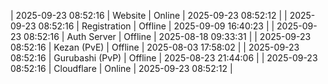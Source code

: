 | 2025-09-23 08:52:16 | Website | Online | 2025-09-23 08:52:12 |
| 2025-09-23 08:52:16 | Registration | Offline | 2025-09-09 16:40:23 |
| 2025-09-23 08:52:16 | Auth Server | Offline | 2025-08-18 09:33:31 |
| 2025-09-23 08:52:16 | Kezan (PvE) | Offline | 2025-08-03 17:58:02 |
| 2025-09-23 08:52:16 | Gurubashi (PvP) | Offline | 2025-08-23 21:44:06 |
| 2025-09-23 08:52:16 | Cloudflare | Online | 2025-09-23 08:52:12 |
